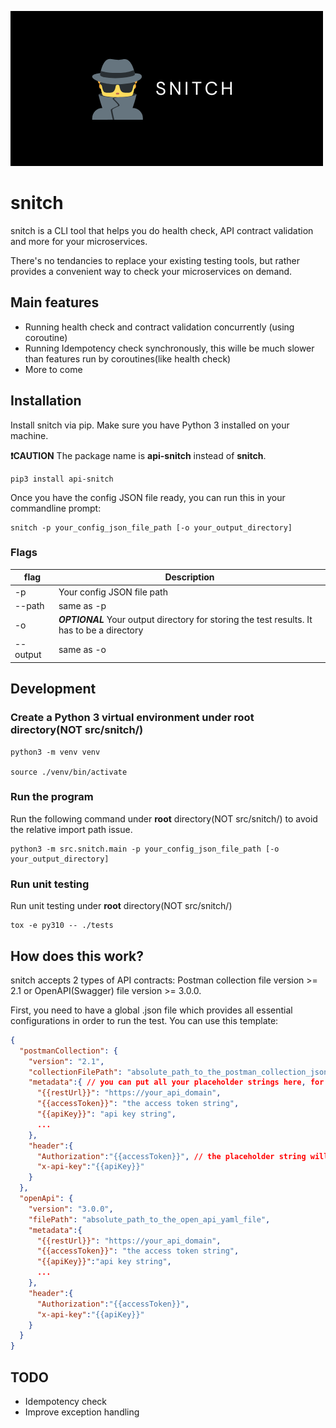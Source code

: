 ![logo](docs/logo.png)
# snitch
snitch is a CLI tool that helps you do health check, API contract validation and more for your microservices.

There's no tendancies to replace your existing testing tools, but rather provides a convenient way to check your microservices on demand.

## Main features

- Running health check and contract validation concurrently (using coroutine)
- Running Idempotency check synchronously, this wille be much slower than features run by coroutines(like health check)
- More to come

## Installation

Install snitch via pip. Make sure you have Python 3 installed on your machine.

**❗CAUTION** The package name is **api-snitch** instead of **snitch**.


```
pip3 install api-snitch
```

Once you have the config JSON file ready, you can run this in your commandline prompt:

```
snitch -p your_config_json_file_path [-o your_output_directory]
```

### Flags
| flag      | Description |
| ----------- | ----------- |
| -p      | Your config JSON file path |
| --path   | same as -p        |
| -o      | ***OPTIONAL*** Your output directory for storing the test results. It has to be a directory |
| --output   | same as -o        |

## Development

### Create a Python 3 virtual environment under **root** directory(NOT src/snitch/)

```console
python3 -m venv venv

source ./venv/bin/activate
```

### Run the program

Run the following command under **root** directory(NOT src/snitch/) to avoid the relative import path issue.

```console 
python3 -m src.snitch.main -p your_config_json_file_path [-o your_output_directory]

```

### Run unit testing

Run unit testing under **root** directory(NOT src/snitch/)
```console
tox -e py310 -- ./tests
```

## How does this work?

snitch accepts 2 types of API contracts: Postman collection file version >= 2.1 or OpenAPI(Swagger) file version >= 3.0.0.

First, you need to have a global .json file which provides all essential configurations in order to run the test. You can use this template:
```json
{
  "postmanCollection": {
    "version": "2.1", 
    "collectionFilePath": "absolute_path_to_the_postman_collection_json_file",
    "metadata":{ // you can put all your placeholder strings here, for instance, the placeholder string for the host of the REST endpoints
      "{{restUrl}}": "https://your_api_domain",
      "{{accessToken}}": "the access token string",
      "{{apiKey}}": "api key string",
      ...
    },
    "header":{
      "Authorization":"{{accessToken}}", // the placeholder string will be replaced by the metadata values automatically by the script
      "x-api-key":"{{apiKey}}"
    }
  },
  "openApi": {
    "version": "3.0.0", 
    "filePath": "absolute_path_to_the_open_api_yaml_file",
    "metadata":{
      "{{restUrl}}": "https://your_api_domain",
      "{{accessToken}}": "the access token string",
      "{{apiKey}}":"api key string",
      ...
    },
    "header":{
      "Authorization":"{{accessToken}}",
      "x-api-key":"{{apiKey}}"
    }
  }
}
```

## TODO
- Idempotency check
- Improve exception handling